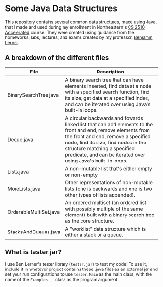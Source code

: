 # Some Java Data Structures
This repository contains several common data structures, made using Java, that I made and used during my enrollment in Northeastern's [CS 2510 Accelerated](https://course.ccs.neu.edu/cs2510a) course. They were created using guidance from the homeworks, labs, lectures, and exams created by my professor, [Benjamin Lerner](https://www.khoury.northeastern.edu/people/benjamin-lerner/). 

## A breakdown of the different files
| File | Description |
| ----------- | ----------- |
| BinarySearchTree.java | A binary search tree that can have elements inserted, find data at a node with a specified search function, find its size, get data at a specified index, and can be iterated over using Java's built-in loops. |
| Deque.java | A circular backwards and fowards linked list that can add elements to the front and end, remove elements from the front and end, remove a specified node, find its size, find nodes in the structure matching a specified predicate, and can be iterated over using Java's built-in loops. |
| Lists.java | A non-mutable list that's either empty or non-empty. |
| MoreLists.java | Other representations of non-mutable lists (one is backwards and one is two other types of lists appended).|
| OrderableMultiSet.java | An ordered multiset (an ordered list with possibly multiple of the same element) built with a binary search tree as the core structure. |
| StacksAndQueues.java | A "worklist" data structure which is either a stack or a queue. |


## What is tester.jar?
I use Ben Lerner's tester library (`tester.jar`) to test my code! To use it, include it in whatever project contains these .java files as an external jar and set your run configurations to use `tester.Main` as the main class, with the name of the `Examples___` class as the program argument. 
